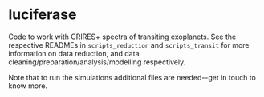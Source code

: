 # luciferase
Code to work with CRIRES+ spectra of transiting exoplanets. See the respective READMEs in `scripts_reduction` and `scripts_transit` for more information on data reduction, and data cleaning/preparation/analysis/modelling respectively. 

Note that to run the simulations additional files are needed--get in touch to know more.
